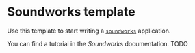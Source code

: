 # Soundworks template

Use this template to start writing a [`soundworks`](https://github.com/collective-soundworks/soundworks) application.

You can find a tutorial in the *Soundworks* documentation. TODO
